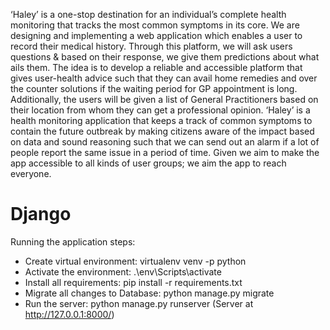‘Haley’ is a one-stop destination for an individual’s complete health monitoring that tracks the most common symptoms in its core. We are designing and implementing a web application which enables a user to record their medical history. Through this platform, we will ask users questions & based on their response, we give them predictions about what ails them. The idea is to develop a reliable and accessible platform that gives user-health advice such that they can avail home remedies and over the counter solutions if the waiting period for GP appointment is long.
Additionally, the users will be given a list of General Practitioners based on their location from whom they can get a professional opinion. ‘Haley’ is a health monitoring application that keeps a track of common symptoms to contain the future outbreak by making citizens aware of the impact based on data and sound reasoning such that we can send out an alarm if a lot of people report the same issue in a period of time. Given we aim to make the app accessible to all kinds of user groups; we aim the app to reach everyone.

# Django
 
 
 Running the application steps:

* Create virtual environment: virtualenv venv -p python
* Activate the environment: .\env\Scripts\activate
* Install all requirements: pip install -r requirements.txt
* Migrate all changes to Database: python manage.py migrate
* Run the server: python manage.py runserver
  (Server at http://127.0.0.1:8000/)


